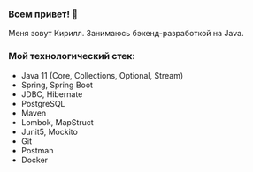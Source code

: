 ### Всем привет! 👋
Меня зовут Кирилл. Занимаюсь бэкенд-разработкой на Java.

### Мой технологический стек:
- Java 11 (Core, Collections, Optional, Stream)
- Spring, Spring Boot
- JDBC, Hibernate
- PostgreSQL
- Maven
- Lombok, MapStruct
- Junit5, Mockito
- Git
- Postman
- Docker
